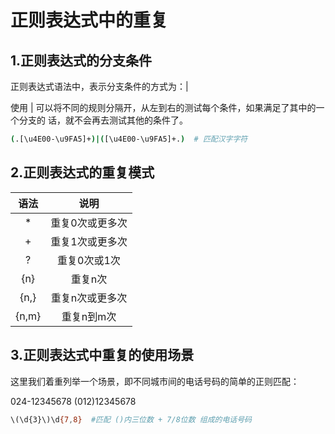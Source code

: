 # 正则表达式中的重复

## 1.正则表达式的分支条件

  正则表达式语法中，表示分支条件的方式为：|

  使用 | 可以将不同的规则分隔开，从左到右的测试每个条件，如果满足了其中的一个分支的  话，就不会再去测试其他的条件了。

  ```sh
  (.[\u4E00-\u9FA5]+)|([\u4E00-\u9FA5]+.)  # 匹配汉字字符
  ```

## 2.正则表达式的重复模式

| 语法 |     说明     |
|:---:|:------------:|
|*|重复0次或更多次|
|+|重复1次或更多次|
|?|重复0次或1次|
|{n}|重复n次|
|{n,}|重复n次或更多次|
|{n,m}|重复n到m次|

## 3.正则表达式中重复的使用场景

这里我们着重列举一个场景，即不同城市间的电话号码的简单的正则匹配：

024-12345678
(012)12345678

```sh
\(\d{3}\)\d{7,8}  #匹配 ()内三位数 + 7/8位数 组成的电话号码
```